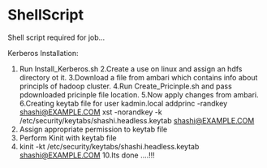 # ShellScript
Shell script required for job...


Kerberos Installation:

1. Run Install_Kerberos.sh
2.Create a use on linux and assign an hdfs directory ot it.
3.Download a file from ambari which contains info about principls of hadoop cluster.
4.Run Create_Pricinple.sh and pass pdownloaded pricinple file location.
5.Now apply changes from ambari.
6.Creating keytab file for user
kadmin.local
addprinc -randkey shashi@EXAMPLE.COM
xst -norandkey -k /etc/security/keytabs/shashi.headless.keytab shashi@EXAMPLE.COM
7. Assign appropriate permission to keytab file
8. Perform Kinit with keytab file
9. kinit -kt /etc/security/keytabs/shashi.headless.keytab shashi@EXAMPLE.COM
10.Its done ....!!! 
